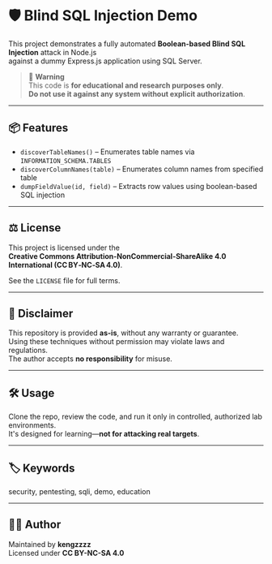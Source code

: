 # 🛡️ Blind SQL Injection Demo

This project demonstrates a fully automated **Boolean-based Blind SQL Injection** attack in Node.js  
against a dummy Express.js application using SQL Server.

> 🚨 **Warning**  
> This code is **for educational and research purposes only**.  
> **Do not use it against any system without explicit authorization**.

---

## 📦 Features

- `discoverTableNames()` – Enumerates table names via `INFORMATION_SCHEMA.TABLES`
- `discoverColumnNames(table)` – Enumerates column names from specified table
- `dumpFieldValue(id, field)` – Extracts row values using boolean-based SQL injection

---

## ⚖️ License

This project is licensed under the  
**Creative Commons Attribution-NonCommercial-ShareAlike 4.0 International (CC BY‑NC‑SA 4.0)**.

See the `LICENSE` file for full terms.

---

## 📌 Disclaimer

This repository is provided **as-is**, without any warranty or guarantee.  
Using these techniques without permission may violate laws and regulations.  
The author accepts **no responsibility** for misuse.

---

## 🛠️ Usage

Clone the repo, review the code, and run it only in controlled, authorized lab environments.  
It's designed for learning—**not for attacking real targets**.

---

## 🏷️ Keywords

security, pentesting, sqli, demo, education

---

## 👨‍💻 Author

Maintained by **kengzzzz**  
Licensed under **CC BY-NC-SA 4.0**